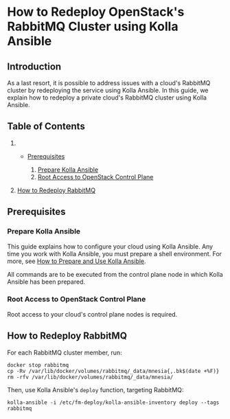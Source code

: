 # How to Redeploy OpenStack's RabbitMQ Cluster using Kolla Ansible

## Introduction

As a last resort, it is possible to address issues with a cloud's
RabbitMQ cluster by redeploying the service using Kolla Ansible. In this
guide, we explain how to redeploy a private cloud's RabbitMQ cluster
using Kolla Ansible.

## Table of Contents

1.    - [Prerequisites](operators_manual/day-4/kolla-ansible/redeploy-rabbitmq.md#prerequisites)
        
        1.  [Prepare Kolla
            Ansible](operators_manual/day-4/kolla-ansible/redeploy-rabbitmq.md#prepare-kolla-ansible)
        2.  [Root Access to OpenStack Control
            Plane](operators_manual/day-4/kolla-ansible/redeploy-rabbitmq.md#root-access-to-openstack-control-plane)

2.  [How to Redeploy
    RabbitMQ](operators_manual/day-4/kolla-ansible/redeploy-rabbitmq.md#how-to-redeploy-rabbitmq)

## Prerequisites

### Prepare Kolla Ansible

This guide explains how to configure your cloud using Kolla Ansible. Any
time you work with Kolla Ansible, you must prepare a shell environment.
For more, see [How to Prepare and Use Kolla
Ansible](operators_manual/day-4/kolla-ansible/kolla-ansible.md).

All commands are to be executed from the control plane node in which
Kolla Ansible has been prepared.

### Root Access to OpenStack Control Plane

Root access to your cloud's control plane nodes is required.

## How to Redeploy RabbitMQ

For each RabbitMQ cluster member, run:

    docker stop rabbitmq
    cp -Rv /var/lib/docker/volumes/rabbitmq/_data/mnesia{,.bk$(date +%F)}
    rm -rfv /var/lib/docker/volumes/rabbitmq/_data/mnesia/

Then, use Kolla Ansible's `deploy` function, targeting RabbitMQ:

    kolla-ansible -i /etc/fm-deploy/kolla-ansible-inventory deploy --tags rabbitmq
